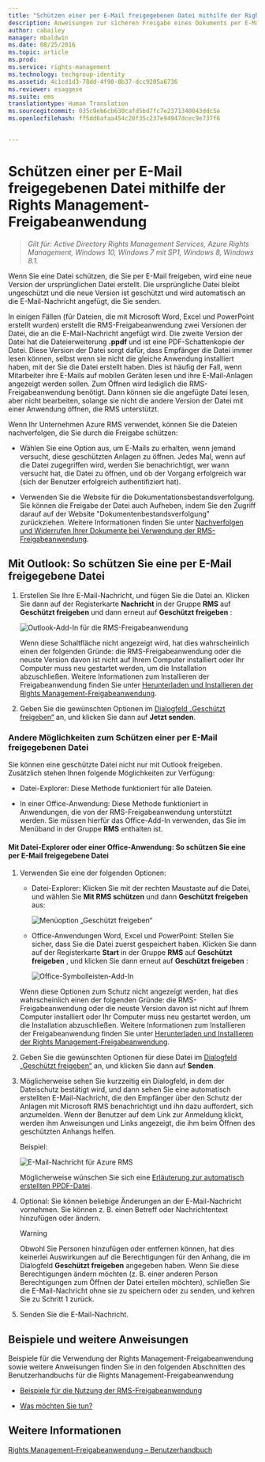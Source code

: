 ```yaml
---
title: "Schützen einer per E-Mail freigegebenen Datei mithilfe der Rights Management-Freigabeanwendung | Azure RMS"
description: Anweisungen zur sicheren Freigabe eines Dokuments per E-Mail.
author: cabailey
manager: mbaldwin
ms.date: 08/25/2016
ms.topic: article
ms.prod: 
ms.service: rights-management
ms.technology: techgroup-identity
ms.assetid: 4c1cd1d3-78dd-4f90-8b37-dcc9205a6736
ms.reviewer: esaggese
ms.suite: ems
translationtype: Human Translation
ms.sourcegitcommit: 035c9eb6cb630cafd5bd7fc7e2371340043ddc5e
ms.openlocfilehash: ff5dd6afaa454c20f35c237e94947dcec9e737f6


---
```


# Schützen einer per E-Mail freigegebenen Datei mithilfe der Rights Management-Freigabeanwendung

>*Gilt für: Active Directory Rights Management Services, Azure Rights Management, Windows 10, Windows 7 mit SP1, Windows 8, Windows 8.1.*

Wenn Sie eine Datei schützen, die Sie per E-Mail freigeben, wird eine neue Version der ursprünglichen Datei erstellt. Die ursprüngliche Datei bleibt ungeschützt und die neue Version ist geschützt und wird automatisch an die E-Mail-Nachricht angefügt, die Sie senden.

In einigen Fällen (für Dateien, die mit Microsoft Word, Excel und PowerPoint erstellt wurden) erstellt die RMS-Freigabeanwendung zwei Versionen der Datei, die an die E-Mail-Nachricht angefügt wird. Die zweite Version der Datei hat die Dateierweiterung **.ppdf** und ist eine PDF-Schattenkopie der Datei. Diese Version der Datei sorgt dafür, dass Empfänger die Datei immer lesen können, selbst wenn sie nicht die gleiche Anwendung installiert haben, mit der Sie die Datei erstellt haben. Dies ist häufig der Fall, wenn Mitarbeiter ihre E-Mails auf mobilen Geräten lesen und ihre E-Mail-Anlagen angezeigt werden sollen. Zum Öffnen wird lediglich die RMS-Freigabeanwendung benötigt. Dann können sie die angefügte Datei lesen, aber nicht bearbeiten, solange sie nicht die andere Version der Datei mit einer Anwendung öffnen, die RMS unterstützt.

Wenn Ihr Unternehmen Azure RMS verwendet, können Sie die Dateien nachverfolgen, die Sie durch die Freigabe schützen:

-   Wählen Sie eine Option aus, um E-Mails zu erhalten, wenn jemand versucht, diese geschützten Anlagen zu öffnen. Jedes Mal, wenn auf die Datei zugegriffen wird, werden Sie benachrichtigt, wer wann versucht hat, die Datei zu öffnen, und ob der Vorgang erfolgreich war (sich der Benutzer erfolgreich authentifiziert hat).

-   Verwenden Sie die Website für die Dokumentationsbestandsverfolgung. Sie können die Freigabe der Datei auch Aufheben, indem Sie den Zugriff darauf auf der Website "Dokumentenbestandsverfolgung" zurückziehen. Weitere Informationen finden Sie unter [Nachverfolgen und Widerrufen Ihrer Dokumente bei Verwendung der RMS-Freigabeanwendung](sharing-app-track-revoke.md).

## Mit Outlook: So schützen Sie eine per E-Mail freigegebene Datei

1.  Erstellen Sie Ihre E-Mail-Nachricht, und fügen Sie die Datei an. Klicken Sie dann auf der Registerkarte **Nachricht** in der Gruppe **RMS** auf **Geschützt freigeben** und dann erneut auf **Geschützt freigeben** :

    ![Outlook-Add-In für die RMS-Freigabeanwendung](../media/ADRMS_MSRMSApp_SP_OutlookToolbar.png)

    Wenn diese Schaltfläche nicht angezeigt wird, hat dies wahrscheinlich einen der folgenden Gründe: die RMS-Freigabeanwendung oder die neuste Version davon ist nicht auf Ihrem Computer installiert oder Ihr Computer muss neu gestartet werden, um die Installation abzuschließen. Weitere Informationen zum Installieren der Freigabeanwendung finden Sie unter [Herunterladen und Installieren der Rights Management-Freigabeanwendung](install-sharing-app.md).

2.  Geben Sie die gewünschten Optionen im [Dialogfeld „Geschützt freigeben“](sharing-app-dialog-box.md) an, und klicken Sie dann auf **Jetzt senden**.

### Andere Möglichkeiten zum Schützen einer per E-Mail freigegebenen Datei
Sie können eine geschützte Datei nicht nur mit Outlook freigeben. Zusätzlich stehen Ihnen folgende Möglichkeiten zur Verfügung:

-   Datei-Explorer: Diese Methode funktioniert für alle Dateien.

-   In einer Office-Anwendung: Diese Methode funktioniert in Anwendungen, die von der RMS-Freigabeanwendung unterstützt werden. Sie müssen hierfür das Office-Add-In verwenden, das Sie im Menüband in der Gruppe **RMS** enthalten ist.

#### Mit Datei-Explorer oder einer Office-Anwendung: So schützen Sie eine per E-Mail freigegebene Datei

1.  Verwenden Sie eine der folgenden Optionen:

    -   Datei-Explorer: Klicken Sie mit der rechten Maustaste auf die Datei, und wählen Sie **Mit RMS schützen** und dann **Geschützt freigeben** aus:

        ![Menüoption „Geschützt freigeben“](../media/ADRMS_MSRMSApp_ShareProtectedMenu.png)

    -   Office-Anwendungen Word, Excel und PowerPoint: Stellen Sie sicher, dass Sie die Datei zuerst gespeichert haben. Klicken Sie dann auf der Registerkarte **Start** in der Gruppe **RMS** auf **Geschützt freigeben** , und klicken Sie dann erneut auf **Geschützt freigeben** :

        ![Office-Symbolleisten-Add-In](../media/ADRMS_MSRMSApp_SP_OfficeToolbar.png)

    Wenn diese Optionen zum Schutz nicht angezeigt werden, hat dies wahrscheinlich einen der folgenden Gründe: die RMS-Freigabeanwendung oder die neuste Version davon ist nicht auf Ihrem Computer installiert oder Ihr Computer muss neu gestartet werden, um die Installation abzuschließen. Weitere Informationen zum Installieren der Freigabeanwendung finden Sie unter [Herunterladen und Installieren der Rights Management-Freigabeanwendung](install-sharing-app.md).

2.  Geben Sie die gewünschten Optionen für diese Datei im [Dialogfeld „Geschützt freigeben“](sharing-app-dialog-box.md) an, und klicken Sie dann auf **Senden**.

3.  Möglicherweise sehen Sie kurzzeitig ein Dialogfeld, in dem der Dateischutz bestätigt wird, und dann sehen Sie eine automatisch erstellten E-Mail-Nachricht, die den Empfänger über den Schutz der Anlagen mit Microsoft RMS benachrichtigt und ihn dazu auffordert, sich anzumelden. Wenn der Benutzer auf dem Link zur Anmeldung klickt, werden ihm Anweisungen und Links angezeigt, die ihm beim Öffnen des geschützten Anhangs helfen.

    Beispiel:

    ![E-Mail-Nachricht für Azure RMS](../media/ADRMS_MSRMSApp_EmailMessage.PNG)

    Möglicherweise wünschen Sie sich eine [Erläuterung zur automatisch erstellten PPDF-Datei](sharing-app-dialog-box.md#what-s-the-ppdf-file-that-s-automatically-created).

4.  Optional: Sie können beliebige Änderungen an der E-Mail-Nachricht vornehmen. Sie können z. B. einen Betreff oder Nachrichtentext hinzufügen oder ändern.

    > [!WARNING]
    > Obwohl Sie Personen hinzufügen oder entfernen können, hat dies keinerlei Auswirkungen auf die Berechtigungen für den Anhang, die im Dialogfeld **Geschützt freigeben** angegeben haben. Wenn Sie diese Berechtigungen ändern möchten (z. B. einer anderen Person Berechtigungen zum Öffnen der Datei erteilen möchten), schließen Sie die E-Mail-Nachricht ohne sie zu speichern oder zu senden, und kehren Sie zu Schritt 1 zurück.

5.  Senden Sie die E-Mail-Nachricht.

## Beispiele und weitere Anweisungen
Beispiele für die Verwendung der Rights Management-Freigabeanwendung sowie weitere Anweisungen finden Sie in den folgenden Abschnitten des Benutzerhandbuchs für die Rights Management-Freigabeanwendung

-   [Beispiele für die Nutzung der RMS-Freigabeanwendung](sharing-app-user-guide.md#examples-for-using-the-rms-sharing-application)

-   [Was möchten Sie tun?](sharing-app-user-guide.md#what-do-you-want-to-do)

## Weitere Informationen
[Rights Management-Freigabeanwendung – Benutzerhandbuch](sharing-app-user-guide.md)



<!--HONumber=Aug16_HO4-->



